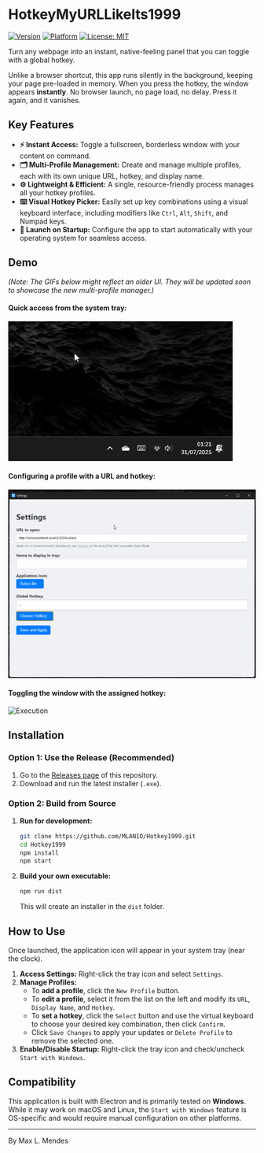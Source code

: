 # HotkeyMyURLLikeIts1999

[![Version](https://img.shields.io/badge/version-1.0.2-blue.svg)](https://github.com/MLAN1O/Hotkey1999/releases)
[![Platform](https://img.shields.io/badge/platform-windows-lightgrey.svg)](https://github.com/MLAN1O/Hotkey1999/releases)
[![License: MIT](https://img.shields.io/badge/License-MIT-yellow.svg)](https://github.com/MLAN1O/Hotkey1999/blob/main/LICENSE)

Turn any webpage into an instant, native-feeling panel that you can toggle with a global hotkey.

Unlike a browser shortcut, this app runs silently in the background, keeping your page pre-loaded in memory. When you press the hotkey, the window appears **instantly**. No browser launch, no page load, no delay. Press it again, and it vanishes.

## Key Features

* **⚡ Instant Access:** Toggle a fullscreen, borderless window with your content on command.
* **🗂️ Multi-Profile Management:** Create and manage multiple profiles, each with its own unique URL, hotkey, and display name.
* **⚙️ Lightweight & Efficient:** A single, resource-friendly process manages all your hotkey profiles.
* **⌨️ Visual Hotkey Picker:** Easily set up key combinations using a visual keyboard interface, including modifiers like `Ctrl`, `Alt`, `Shift`, and Numpad keys.
* **🚀 Launch on Startup:** Configure the app to start automatically with your operating system for seamless access.

## Demo

*(Note: The GIFs below might reflect an older UI. They will be updated soon to showcase the new multi-profile manager.)*

#### Quick access from the system tray:
![Tray Icon Access](demo/TrayIcon.gif)

#### Configuring a profile with a URL and hotkey:
<img src="demo/Setting.gif" alt="Configuration" width="700" />

#### Toggling the window with the assigned hotkey:
<img src="demo/Execution.gif" alt="Execution" width="700" />

## Installation

### Option 1: Use the Release (Recommended)

1.  Go to the [Releases page](https://github.com/MLAN1O/Hotkey1999/releases) of this repository.
2.  Download and run the latest installer (`.exe`).

### Option 2: Build from Source

1.  **Run for development:**
    ```bash
    git clone https://github.com/MLAN1O/Hotkey1999.git
    cd Hotkey1999
    npm install
    npm start
    ```

2.  **Build your own executable:**
    ```bash
    npm run dist
    ```
    This will create an installer in the `dist` folder.

## How to Use

Once launched, the application icon will appear in your system tray (near the clock).

1.  **Access Settings:** Right-click the tray icon and select `Settings`.
2.  **Manage Profiles:**
    * To **add a profile**, click the `New Profile` button.
    * To **edit a profile**, select it from the list on the left and modify its `URL`, `Display Name`, and `Hotkey`.
    * To **set a hotkey**, click the `Select` button and use the virtual keyboard to choose your desired key combination, then click `Confirm`.
    * Click `Save Changes` to apply your updates or `Delete Profile` to remove the selected one.
3.  **Enable/Disable Startup:** Right-click the tray icon and check/uncheck `Start with Windows`.

## Compatibility

This application is built with Electron and is primarily tested on **Windows**. While it may work on macOS and Linux, the `Start with Windows` feature is OS-specific and would require manual configuration on other platforms.

---

By Max L. Mendes
